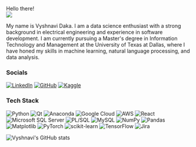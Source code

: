 
Hello there!  
![](https://komarev.com/ghpvc/?username=Vyshnavi153&style=flat-square)

My name is Vyshnavi Daka. I am a data science enthusiast with a strong background in electrical engineering and experience in software development. I am currently pursuing a Master's degree in Information Technology and Management at the University of Texas at Dallas, where I have honed my skills in machine learning, natural language processing, and data analysis.

### Socials

<p align="left">
  <a href="https://www.linkedin.com/in/vyshnavidaka/" target="_blank"><img src="https://img.shields.io/badge/linkedin-%230077B5.svg?style=for-the-badge&logo=linkedin&logoColor=white" alt="LinkedIn" /></a>
<!--   <a href="https://medium.com/@your-medium-username" target="_blank"><img src="https://img.shields.io/badge/Medium-12100E?style=for-the-badge&logo=medium&logoColor=white" alt="Medium" /></a> -->
  <a href="https://github.com/Vyshnavi153" target="_blank"><img src="https://img.shields.io/badge/github-%23121011.svg?style=for-the-badge&logo=github&logoColor=white" alt="GitHub" /></a>
  <a href="https://www.kaggle.com/vyshnavidaka" target="_blank"><img src="https://img.shields.io/badge/Kaggle-20BEFF?style=for-the-badge&logo=Kaggle&logoColor=white" alt="Kaggle" /></a>
</p>

### Tech Stack

<p align="left">
  <img src="https://img.shields.io/badge/python-%233776AB.svg?style=for-the-badge&logo=python&logoColor=white" alt="Python" />
  <img src="https://img.shields.io/badge/qt-%2341CD52.svg?style=for-the-badge&logo=qt&logoColor=white" alt="Qt" />
  <img src="https://img.shields.io/badge/Anaconda-%2344A833.svg?style=for-the-badge&logo=anaconda&logoColor=white" alt="Anaconda" />
  <img src="https://img.shields.io/badge/Google%20Cloud-%234285F4.svg?style=for-the-badge&logo=google-cloud&logoColor=white" alt="Google Cloud" />
  <img src="https://img.shields.io/badge/AWS-%23FF9900.svg?style=for-the-badge&logo=amazon-aws&logoColor=white" alt="AWS" />
  <img src="https://img.shields.io/badge/React-%23000.svg?style=for-the-badge&logo=flask&logoColor=white" alt="React" />
  <img src="https://img.shields.io/badge/Microsoft%20SQL%20Server-CC2927?style=for-the-badge&logo=microsoft%20sql%20server&logoColor=white" alt="Microsoft SQL Server" />
  <img src="https://img.shields.io/badge/plsql%2300f.svg?style=for-the-badge&logo=mysql&logoColor=white" alt="PL/SQL" />
  <img src="https://img.shields.io/badge/mysql-%2300f.svg?style=for-the-badge&logo=mysql&logoColor=white" alt="MySQL" />
  <img src="https://img.shields.io/badge/numpy-%23013243.svg?style=for-the-badge&logo=numpy&logoColor=white" alt="NumPy" />
  <img src="https://img.shields.io/badge/pandas-%23150458.svg?style=for-the-badge&logo=pandas&logoColor=white" alt="Pandas" />
  <img src="https://img.shields.io/badge/matplotlib%233F4F75.svg?style=for-the-badge&logo=plotly&logoColor=white" alt="Matplotlib" />
  <img src="https://img.shields.io/badge/PyTorch-%23EE4C2C.svg?style=for-the-badge&logo=PyTorch&logoColor=white" alt="PyTorch" />
  <img src="https://img.shields.io/badge/scikit--learn-%23F7931E.svg?style=for-the-badge&logo=scikit-learn&logoColor=white" alt="scikit-learn" />
  <img src="https://img.shields.io/badge/TensorFlow-%23FF6F00.svg?style=for-the-badge&logo=TensorFlow&logoColor=white" alt="TensorFlow" />
  <img src="https://img.shields.io/badge/jira-%230A0FFF.svg?style=for-the-badge&logo=jira&logoColor=white" alt="Jira" />
</p>

![Vyshnavi's GitHub stats](https://github-readme-stats.vercel.app/api?username=Vyshnavi153&show_icons=true&theme=radical&count_private=true&include_all_commits=true&hide_title=true&hide_border=true&hide_rank=false&disable_animations=false)
<!--

**Vyshnavi153/Vyshnavi153** is a ✨ _special_ ✨ repository because its `README.md` (this file) appears on your GitHub profile.

Here are some ideas to get you started:

- 🔭 I’m currently working on ...
- 🌱 I’m currently learning ...
- 👯 I’m looking to collaborate on ...
- 🤔 I’m looking for help with ...
- 💬 Ask me about ...
- 📫 How to reach me: ...
- 😄 Pronouns: ...
- ⚡ Fun fact: ...
-->

